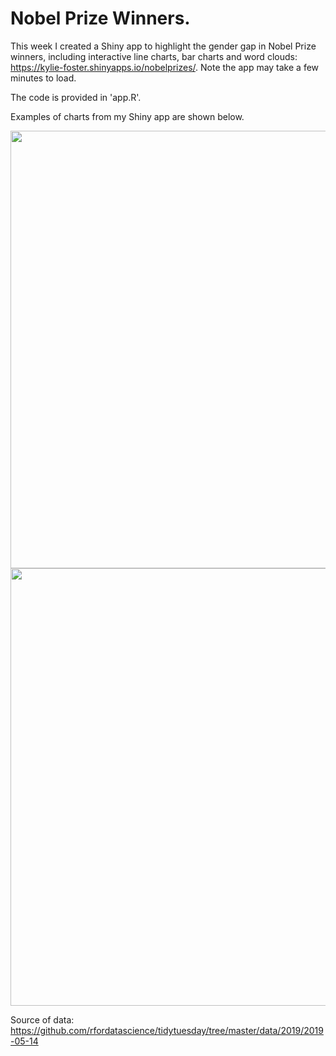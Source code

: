# Nobel Prize Winners.

This week I created a Shiny app to highlight the gender gap in Nobel Prize winners, 
including interactive line charts, bar charts and word clouds: https://kylie-foster.shinyapps.io/nobelprizes/. Note the app may take a few minutes to load.

The code is provided in 'app.R'.

Examples of charts from my Shiny app are shown below.

<img src="https://pbs.twimg.com/media/D6vuzG0VsAEBe5M.jpg" width="700"/>


<img src="https://pbs.twimg.com/media/D6vuzGyVUAALyqe.jpg" width="700"/>

Source of data: https://github.com/rfordatascience/tidytuesday/tree/master/data/2019/2019-05-14


